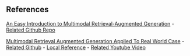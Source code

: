 ## References

[An Easy Introduction to Multimodal Retrieval-Augmented Generation](https://developer.nvidia.com/blog/an-easy-introduction-to-multimodal-retrieval-augmented-generation/) - [Related Github Repo](https://github.com/NVIDIA/GenerativeAIExamples/blob/main/RAG/examples/advanced_rag/multimodal_rag/README.md)

[Multimodal Retrieval Augmented Generation Applied To Real World Case](https://medium.com/artificial-corner/multimodal-retrieval-augmented-generation-for-sustainable-finance-with-code-5a910f3b666c) - [Related Github](https://github.com/keitazoumana/multimodal-rag-esg/tree/main) - [Local Reference](./references/00_multimodal-rag-esg-main/) - [Related Youtube Video](https://www.youtube.com/watch?v=D5iKsvK7cXg)